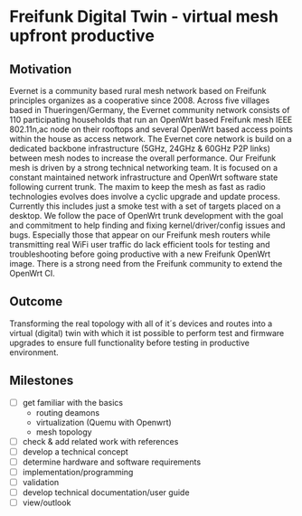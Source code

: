 # Freifunk Digital Twin - virtual mesh upfront productive

## Motivation
Evernet is a community based rural mesh network based on Freifunk principles organizes as a cooperative since 2008. Across five villages based in Thueringen/Germany, the Evernet community network consists of 110 participating households that run an OpenWrt based Freifunk mesh IEEE 802.11n,ac node on their rooftops and several OpenWrt based access points within the house as access network. The Evernet core network is build on a dedicated backbone infrastructure (5GHz, 24GHz & 60GHz P2P links) between mesh nodes to increase the overall performance. Our Freifunk mesh is driven by a strong technical networking team. It is focused on a constant maintained network infrastructure and OpenWrt software state following current trunk. The maxim to keep the mesh as fast as radio technologies evolves does involve a cyclic upgrade and update process. Currently this includes just a smoke test with a set of targets placed on a desktop. We follow the pace of OpenWrt trunk development with the goal and commitment to help finding and fixing kernel/driver/config issues and bugs. Especially those that appear on our Freifunk mesh routers while transmitting real WiFi user traffic do lack efficient tools for testing and troubleshooting before going productive with a new Freifunk OpenWrt image. There is a strong need from the Freifunk community to extend the OpenWrt CI.

## Outcome
Transforming the real topology with all of it´s devices and routes into a virtual (digital) twin with which it ist possible to perform test and firmware upgrades to ensure full functionality before testing in productive environment.


## Milestones
- [ ] get familiar with the basics
  *  routing deamons
  *  virtualization (Quemu with Openwrt)
  *  mesh topology
- [ ] check & add related work with references
- [ ] develop a technical concept
- [ ] determine hardware and software requirements
- [ ] implementation/programming
- [ ] validation
- [ ] develop technical documentation/user guide
- [ ] view/outlook

<!--
## ToDo List:
- [ ] Check & Add Related Work with References
- [ ] Software Design
- [ ] Programmierung / Umsetzung
- [ ] Installationsanleitung
- [ ] Validierung / Limitierung
- [ ] Zusammenfassung & Ausblick
-->

